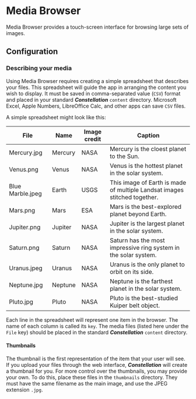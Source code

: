 # Media Browser
Media Browser provides a touch-screen interface for browsing large sets of images.

## Configuration

### Describing your media
Using Media Browser requires creating a simple spreadsheet that describes your files. This spreadsheet will guide the app in arranging the content you wish to display. It must be saved in comma-separated value (`CSV`) format and placed in your standard **_Constellation_** `content` directory. Microsoft Excel, Apple Numbers, LibreOffice Calc, and other apps can save `CSV` files.

A simple spreadsheet might look like this:

| File             | Name    | Image credit | Caption                                                                   |
|------------------|---------|--------------|---------------------------------------------------------------------------|
| Mercury.jpg      | Mercury | NASA         | Mercury is the cloest planet to the Sun.                                  |
| Venus.png        | Venus   | NASA         | Venus is the hottest planet in the solar system.                          |
| Blue Marble.jpeg | Earth   | USGS         | This image of Earth is made of multiple Landsat images stitched together. |
| Mars.png         | Mars    | ESA          | Mars is the best-explored planet beyond Earth.                            |
| Jupiter.png      | Jupiter | NASA         | Jupiter is the largest planet in the solar system.                        |
 | Saturn.png       | Saturn  | NASA         | Saturn has the most impressive ring system in the solar system.           |
| Uranus.jpeg      | Uranus  | NASA         | Uranus is the only planet to orbit on its side.                           |
| Neptune.jpg      | Neptune | NASA         | Neptune is the farthest planet in the solar system.                       |
 | Pluto.jpg        | Pluto   | NASA         | Pluto is the best-studied Kuiper belt object.                             |

Each line in the spreadsheet will represent one item in the browser. The name of each column is called its `key`. The media files (listed here under the `File` key) should be placed in the standard **_Constellation_** `content` directory.

#### Thumbnails
The thumbnail is the first representation of the item that your user will see. If you upload your files through the web interface, **_Constellation_** will create a thumbnail for you. For more control over the thumbnails, you may provide your own. To do this, place these files in the `thumbnails` directory. They must have the same filename as the main image, and use the JPEG extension `.jpg`.